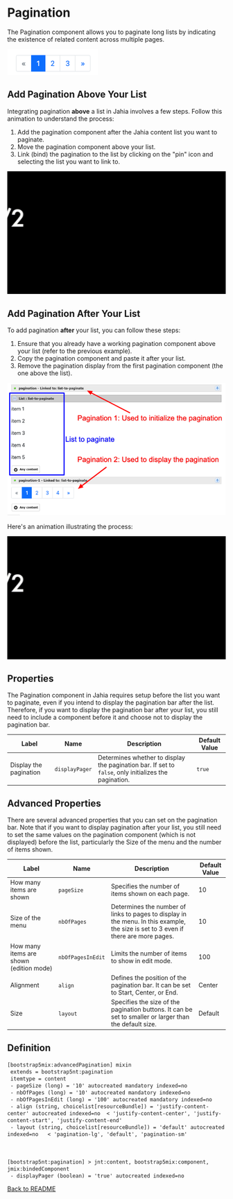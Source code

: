 # Pagination

The Pagination component allows you to paginate long lists by indicating the existence of related content across multiple pages.

![Pagination](../images/pagination.png "Pagination")

## Add Pagination Above Your List

Integrating pagination **above** a list in Jahia involves a few steps. Follow this animation to understand the process:

1. Add the pagination component after the Jahia content list you want to paginate.
2. Move the pagination component above your list.
3. Link (bind) the pagination to the list by clicking on the "pin" icon and selecting the list you want to link to.

![Pagination Before](../images/pagination-before.gif "Pagination Before")

## Add Pagination After Your List

To add pagination **after** your list, you can follow these steps:

1. Ensure that you already have a working pagination component above your list (refer to the previous example).
2. Copy the pagination component and paste it after your list.
3. Remove the pagination display from the first pagination component (the one above the list).

![Pagination Init](../images/pagination-init.png "Pagination Init")

Here's an animation illustrating the process:

![Pagination After](../images/pagination-after.gif "Pagination After")

## Properties

The Pagination component in Jahia requires setup before the list you want to paginate, even if you intend to display the pagination bar after the list. Therefore, if you want to display the pagination bar after your list, you still need to include a component before it and choose not to display the pagination bar.

| Label | Name | Description | Default Value |
| --- | --- | --- | --- |
| Display the pagination | `displayPager` | Determines whether to display the pagination bar. If set to `false`, only initializes the pagination. | `true` |

## Advanced Properties

There are several advanced properties that you can set on the pagination bar. Note that if you want to display pagination after your list, you still need to set the same values on the pagination component (which is not displayed) before the list, particularly the Size of the menu and the number of items shown.

| Label | Name | Description | Default Value |
| --- | --- | --- | --- |
| How many items are shown | `pageSize` | Specifies the number of items shown on each page. | 10 |
| Size of the menu | `nbOfPages` | Determines the number of links to pages to display in the menu. In this example, the size is set to 3 even if there are more pages. | 10 |
| How many items are shown (edition mode) | `nbOfPagesInEdit` | Limits the number of items to show in edit mode. | 100 |
| Alignment | `align` | Defines the position of the pagination bar. It can be set to Start, Center, or End. | Center |
| Size | `layout` | Specifies the size of the pagination buttons. It can be set to smaller or larger than the default size. | Default |

## Definition

```cnd
[bootstrap5mix:advancedPagination] mixin
 extends = bootstrap5nt:pagination
 itemtype = content
 - pageSize (long) = '10' autocreated mandatory indexed=no
 - nbOfPages (long) = '10' autocreated mandatory indexed=no
 - nbOfPagesInEdit (long) = '100' autocreated mandatory indexed=no
 - align (string, choicelist[resourceBundle]) = 'justify-content-center' autocreated indexed=no  < 'justify-content-center', 'justify-content-start', 'justify-content-end'
 - layout (string, choicelist[resourceBundle]) = 'default' autocreated indexed=no   < 'pagination-lg', 'default', 'pagination-sm'



[bootstrap5nt:pagination] > jnt:content, bootstrap5mix:component, jmix:bindedComponent
 - displayPager (boolean) = 'true' autocreated indexed=no
```

[Back to README](../README.md)
